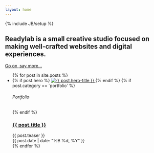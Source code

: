 ```yaml
---
layout: home
---
```

{% include JB/setup %}

<section class="introduction">
  <h1>Readylab is a small creative studio focused on making well-crafted websites and digital experiences.</h1>

  <a href="{{ BASE_PATH }}/about.html" class="cta">Go on, say more...</a>
</section>

<ul class="posts">
  {% for post in site.posts %}
    <li>
      {% if post.hero %}
        <a href="{{ BASE_PATH }}{{ post.url }}">
          <img src="{{ site.url }}/assets/images/{{ post.hero }}" title="{{ post.hero-title }}">
        </a>
      {% endif %}
      {% if post.category == 'portfolio' %}
        <h6 class="slug">Portfolio</h6>
      {% endif %}
      <h3><a href="{{ BASE_PATH }}{{ post.url }}" class="plain">{{ post.title }}</a></h3>
      <div class="teaser">{{ post.teaser }}</div>
      <span>{{ post.date | date: "%B %d, %Y" }}</span>
    </li>
  {% endfor %}
</ul>

